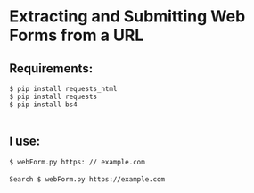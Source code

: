 # Extracting and Submitting Web Forms from a URL
## Requirements:
`$ pip install requests_html` <br>
`$ pip install requests` <br>
`$ pip install bs4` <br>
<br>
## I use:
`$ webForm.py https: // example.com` <br> <br>
`Search $ webForm.py https://example.com` <br>

